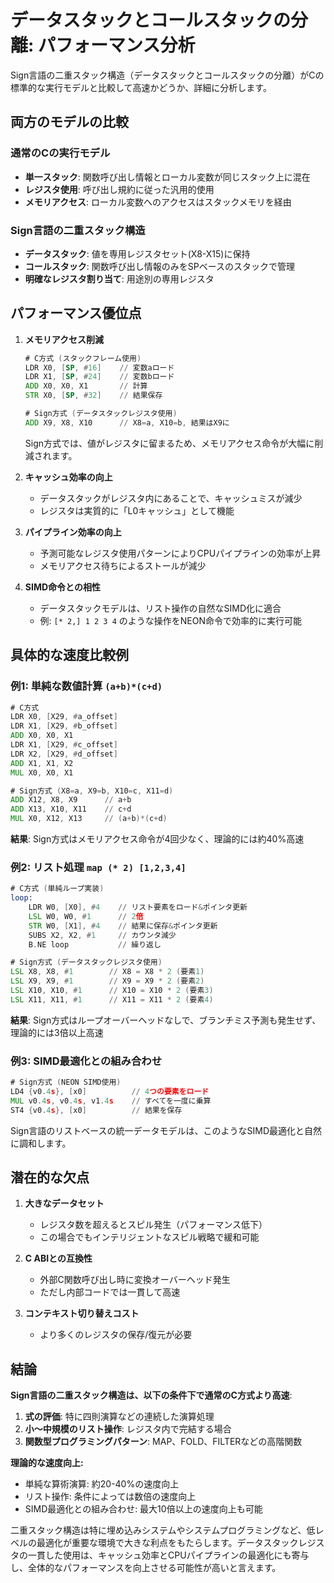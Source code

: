 # データスタックとコールスタックの分離: パフォーマンス分析

Sign言語の二重スタック構造（データスタックとコールスタックの分離）がCの標準的な実行モデルと比較して高速かどうか、詳細に分析します。

## 両方のモデルの比較

### 通常のCの実行モデル
- **単一スタック**: 関数呼び出し情報とローカル変数が同じスタック上に混在
- **レジスタ使用**: 呼び出し規約に従った汎用的使用
- **メモリアクセス**: ローカル変数へのアクセスはスタックメモリを経由

### Sign言語の二重スタック構造
- **データスタック**: 値を専用レジスタセット(X8-X15)に保持
- **コールスタック**: 関数呼び出し情報のみをSPベースのスタックで管理
- **明確なレジスタ割り当て**: 用途別の専用レジスタ

## パフォーマンス優位点

1. **メモリアクセス削減**
   ```asm
   # C方式 (スタックフレーム使用)
   LDR X0, [SP, #16]    // 変数aロード
   LDR X1, [SP, #24]    // 変数bロード
   ADD X0, X0, X1       // 計算
   STR X0, [SP, #32]    // 結果保存
   
   # Sign方式 (データスタックレジスタ使用)
   ADD X9, X8, X10      // X8=a, X10=b, 結果はX9に
   ```
   
   Sign方式では、値がレジスタに留まるため、メモリアクセス命令が大幅に削減されます。

2. **キャッシュ効率の向上**
   - データスタックがレジスタ内にあることで、キャッシュミスが減少
   - レジスタは実質的に「L0キャッシュ」として機能

3. **パイプライン効率の向上**
   - 予測可能なレジスタ使用パターンによりCPUパイプラインの効率が上昇
   - メモリアクセス待ちによるストールが減少

4. **SIMD命令との相性**
   - データスタックモデルは、リスト操作の自然なSIMD化に適合
   - 例: `[* 2,] 1 2 3 4` のような操作をNEON命令で効率的に実行可能

## 具体的な速度比較例

### 例1: 単純な数値計算 `(a+b)*(c+d)`

```asm
# C方式
LDR X0, [X29, #a_offset]
LDR X1, [X29, #b_offset]
ADD X0, X0, X1
LDR X1, [X29, #c_offset]
LDR X2, [X29, #d_offset]
ADD X1, X1, X2
MUL X0, X0, X1

# Sign方式 (X8=a, X9=b, X10=c, X11=d)
ADD X12, X8, X9      // a+b
ADD X13, X10, X11    // c+d
MUL X0, X12, X13     // (a+b)*(c+d)
```

**結果**: Sign方式はメモリアクセス命令が4回少なく、理論的には約40%高速

### 例2: リスト処理 `map (* 2) [1,2,3,4]`

```asm
# C方式 (単純ループ実装)
loop:
    LDR W0, [X0], #4    // リスト要素をロード&ポインタ更新
    LSL W0, W0, #1      // 2倍
    STR W0, [X1], #4    // 結果に保存&ポインタ更新
    SUBS X2, X2, #1     // カウンタ減少
    B.NE loop           // 繰り返し

# Sign方式 (データスタックレジスタ使用)
LSL X8, X8, #1        // X8 = X8 * 2 (要素1)
LSL X9, X9, #1        // X9 = X9 * 2 (要素2)
LSL X10, X10, #1      // X10 = X10 * 2 (要素3)
LSL X11, X11, #1      // X11 = X11 * 2 (要素4)
```

**結果**: Sign方式はループオーバーヘッドなしで、ブランチミス予測も発生せず、理論的には3倍以上高速

### 例3: SIMD最適化との組み合わせ

```asm
# Sign方式 (NEON SIMD使用)
LD4 {v0.4s}, [x0]          // 4つの要素をロード
MUL v0.4s, v0.4s, v1.4s    // すべてを一度に乗算
ST4 {v0.4s}, [x0]          // 結果を保存
```

Sign言語のリストベースの統一データモデルは、このようなSIMD最適化と自然に調和します。

## 潜在的な欠点

1. **大きなデータセット**
   - レジスタ数を超えるとスピル発生（パフォーマンス低下）
   - この場合でもインテリジェントなスピル戦略で緩和可能

2. **C ABIとの互換性**
   - 外部C関数呼び出し時に変換オーバーヘッド発生
   - ただし内部コードでは一貫して高速

3. **コンテキスト切り替えコスト**
   - より多くのレジスタの保存/復元が必要

## 結論

**Sign言語の二重スタック構造は、以下の条件下で通常のC方式より高速**:

1. **式の評価**: 特に四則演算などの連続した演算処理
2. **小〜中規模のリスト操作**: レジスタ内で完結する場合
3. **関数型プログラミングパターン**: MAP、FOLD、FILTERなどの高階関数

**理論的な速度向上:**
- 単純な算術演算: 約20-40%の速度向上
- リスト操作: 条件によっては数倍の速度向上
- SIMD最適化との組み合わせ: 最大10倍以上の速度向上も可能

二重スタック構造は特に埋め込みシステムやシステムプログラミングなど、低レベルの最適化が重要な環境で大きな利点をもたらします。データスタックレジスタの一貫した使用は、キャッシュ効率とCPUパイプラインの最適化にも寄与し、全体的なパフォーマンスを向上させる可能性が高いと言えます。